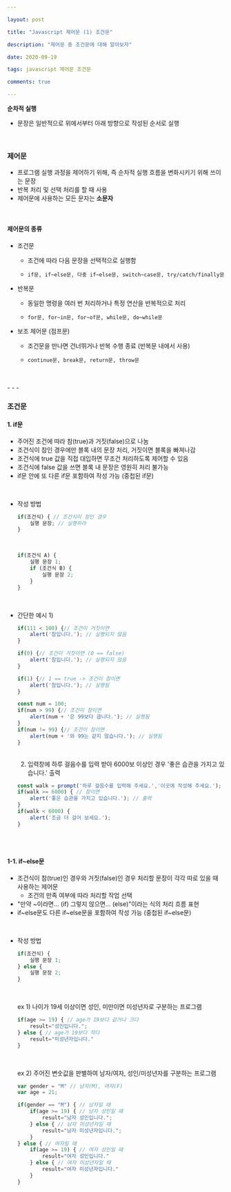 ```yaml
---

layout: post

title: "Javascript 제어문 (1) 조건문"

description: "제어문 중 조건문에 대해 알아보자"

date: 2020-09-19

tags: javascript 제어문 조건문

comments: true

---
```






**순차적 실행**
- 문장은 일반적으로 위에서부터 아래 방향으로 작성된 순서로 실행

<br/>

### **제어문**
- 프로그램 실행 과정을 제어하기 위해, 즉 순차적 실행 흐름을 변화시키기 위해 쓰이는 문장
- 반복 처리 및 선택 처리를 할 때 사용
- 제어문에 사용하는 모든 문자는 **소문자**

<br/>

#### **제어문의 종류**
- 조건문
	- 조건에 따라 다음 문장을 선택적으로 실행함

	- `if문, if~else문, 다중 if~else문, switch~case문, try/catch/finally문`

- 반복문
	- 동일한 명령을 여러 번 처리하거나 특정 연산을 반복적으로 처리

	- `for문, for~in문, for~of문, while문, do~while문`


- 보조 제어문 (점프문)
	- 조건문을 만나면 건너뛰거나 반복 수행 종료 (반복문 내에서 사용)

	- `continue문, break문, return문, throw문`

<br/>
<br/>
- - -
<br/>

### **조건문**

#### **1. if문**

- 주어진 조건에 따라 참(true)과 거짓(false)으로 나눔
- 조건식이 참인 경우에만 블록 내의 문장 처리, 거짓이면 블록을 빠져나감
- 조건식에 true 값을 직접 대입하면 무조건 처리하도록 제어할 수 있음
- 조건식에 false 값을 쓰면 블록 내 문장은 영원히 처리 불가능
- if문 안에 또 다른 if문 포함하여 작성 가능 (중첩된 if문)
<br/>

- 작성 방법

    ```js
    if(조건식) { // 조건식이 참인 경우
        실행 문장; // 실행하라
    }
    ```

	<br/>

    ```js
    if(조건식 A) {
        실행 문장 1;
        if (조건식 B) {
            실행 문장 2;
        }
    }
    ```

    <br/>

- 간단한 예시
	1)

    ```js
    if(111 < 100) {// 조건이 거짓이면
    	alert('참입니다.'); // 실행되지 않음
    }

    if(0) {// 조건이 거짓이면 (0 == false)
    	alert('참입니다.'); // 실행되지 않음
    }

    if(1) {// 1 == true -> 조건이 참이면
        alert('참입니다.'); // 실행됨
    }

    const num = 100;
    if(num > 99) {// 조건이 참이면
        alert(num + '은 99보다 큽니다.'); // 실행됨
    }
    if(num != 99) {// 조건이 참이면
        alert(num + '와 99는 같지 않습니다.'); // 실행됨
    }
    ```

    <br/>

	2) 입력창에 하루 걸음수를 입력 받아 6000보 이상인 경우 '좋은 습관을 가지고 있습니다.' 출력

    ```js
	const walk = prompt('하루 걸음수를 입력해 주세요.','이곳에 작성해 주세요.'); // prompt를 변수에 저장
    if(walk >= 6000) { // 참이면
        alert('좋은 습관을 가지고 있습니다.'); // 출력
    }
    if(walk < 6000) {
        alert('조금 더 걸어 보세요.');
    }
    ```

<br/>
<br/>

#### **1-1. if~else문**
- 조건식이 참(true)인 경우와 거짓(false)인 경우 처리할 문장이 각각 따로 있을 때 사용하는 제어문
	- 조건의 만족 여부에 따라 처리할 작업 선택
- "만약 ~이라면... (if) 그렇지 않으면... (else)"이라는 식의 처리 흐름 표현
- if~else문도 다른 if~else문을 포함하여 작성 가능 (중첩된 if~else문)
<br/>

- 작성 방법

	```js
	if(조건식) {
    	실행 문장 1;
    } else {
    	실행 문장 2;
    }
	```

    <br/>

    ex 1) 나이가 19세 이상이면 성인, 미만이면 미성년자로 구분하는 프로그램

    ```js
    if(age >= 19) { // age가 19보다 같거나 크다
        result="성인입니다.";
    } else { // age가 19보다 작다
        result="미성년자입니다."
    }
    ```

    <br/>

    ex 2) 주어진 변숫값을 판별하여 남자/여자, 성인/미성년자를 구분하는 프로그램

    ```js
    var gender = "M" // 남자(M), 여자(F)
    var age = 21;

    if(gender == "M") { // 남자일 때
        if(age >= 19) { // 남자 성인일 때
            result="남자 성인입니다.";
        } else { // 남자 미성년자일 때
            result="남자 미성년자입니다.";
        }
    } else { // 여자일 때
        if(age >= 19) { // 여자 성인일 때
            result="여자 성인입니다."
        } else { // 여자 미성년자일 때
            result="여자 미성년자입니다."
        }
    }
    ```